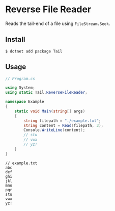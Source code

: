 # Reverse File Reader

[summary]::
Reads the tail-end of a file using `FileStream.Seek`.

## Install

```
$ dotnet add package Tail
```

## Usage

```cs
// Program.cs

using System;
using static Tail.ReverseFileReader;

namespace Example
{
    static void Main(string[] args)
    {
        string filepath = "./example.txt";
        string content = Read(filepath, 3);
        Console.WriteLine(content);
        // stu
        // vwx
        // yz!
    }
}
```

```
// example.txt
abc
def
ghi
jkl
mno
pqr
stu
vwx
yz!
```
